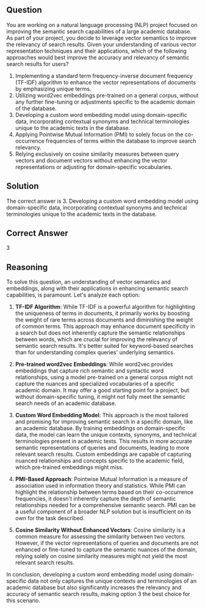 ## Question
You are working on a natural language processing (NLP) project focused on improving the semantic search capabilities of a large academic database. As part of your project, you decide to leverage vector semantics to improve the relevancy of search results. Given your understanding of various vector representation techniques and their applications, which of the following approaches would best improve the accuracy and relevancy of semantic search results for users?

1. Implementing a standard term frequency-inverse document frequency (TF-IDF) algorithm to enhance the vector representations of documents by emphasizing unique terms.
2. Utilizing word2vec embeddings pre-trained on a general corpus, without any further fine-tuning or adjustments specific to the academic domain of the database.
3. Developing a custom word embedding model using domain-specific data, incorporating contextual synonyms and technical terminologies unique to the academic texts in the database.
4. Applying Pointwise Mutual Information (PMI) to solely focus on the co-occurrence frequencies of terms within the database to improve search relevancy.
5. Relying exclusively on cosine similarity measures between query vectors and document vectors without enhancing the vector representations or adjusting for domain-specific vocabularies.

## Solution
The correct answer is 3. Developing a custom word embedding model using domain-specific data, incorporating contextual synonyms and technical terminologies unique to the academic texts in the database.

## Correct Answer
3

## Reasoning

To solve this question, an understanding of vector semantics and embeddings, along with their applications in enhancing semantic search capabilities, is paramount. Let's analyze each option:

1. **TF-IDF Algorithm**: While TF-IDF is a powerful algorithm for highlighting the uniqueness of terms in documents, it primarily works by boosting the weight of rare terms across documents and diminishing the weight of common terms. This approach may enhance document specificity in a search but does not inherently capture the semantic relationships between words, which are crucial for improving the relevancy of semantic search results. It's better suited for keyword-based searches than for understanding complex queries' underlying semantics.

2. **Pre-trained word2vec Embeddings**: While word2vec provides embeddings that capture rich semantic and syntactic word relationships, using a model pre-trained on a general corpus might not capture the nuances and specialized vocabularies of a specific academic domain. It may offer a good starting point for a project, but without domain-specific tuning, it might not fully meet the semantic search needs of an academic database.

3. **Custom Word Embedding Model**: This approach is the most tailored and promising for improving semantic search in a specific domain, like an academic database. By training embeddings on domain-specific data, the model can learn the unique contexts, synonyms, and technical terminologies present in academic texts. This results in more accurate semantic representations of queries and documents, leading to more relevant search results. Custom embeddings are capable of capturing nuanced relationships and concepts specific to the academic field, which pre-trained embeddings might miss.

4. **PMI-Based Approach**: Pointwise Mutual Information is a measure of association used in information theory and statistics. While PMI can highlight the relationship between terms based on their co-occurrence frequencies, it doesn't inherently capture the depth of semantic relationships needed for a comprehensive semantic search. PMI can be a useful component of a broader NLP solution but is insufficient on its own for the task described.

5. **Cosine Similarity Without Enhanced Vectors**: Cosine similarity is a common measure for assessing the similarity between two vectors. However, if the vector representations of queries and documents are not enhanced or fine-tuned to capture the semantic nuances of the domain, relying solely on cosine similarity measures might not yield the most relevant search results.

In conclusion, developing a custom word embedding model using domain-specific data not only captures the unique contexts and terminologies of an academic database but also significantly increases the relevancy and accuracy of semantic search results, making option 3 the best choice for this scenario.